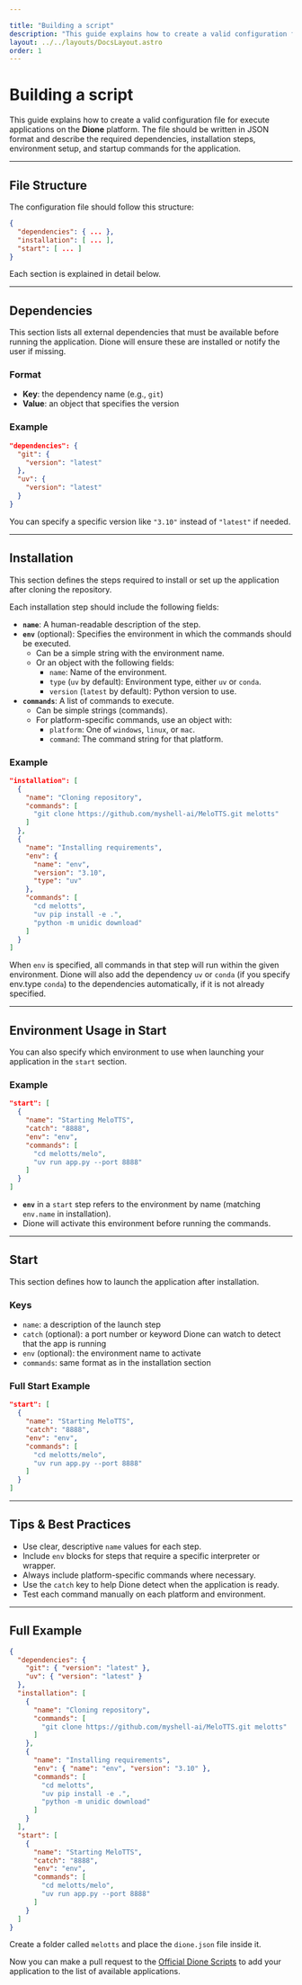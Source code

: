 ```yaml
---

title: "Building a script"
description: "This guide explains how to create a valid configuration file for applications built on the Dione platform."
layout: ../../layouts/DocsLayout.astro
order: 1
---
```


# Building a script

This guide explains how to create a valid configuration file for execute applications on the **Dione** platform. The file should be written in JSON format and describe the required dependencies, installation steps, environment setup, and startup commands for the application.

---

## File Structure

The configuration file should follow this structure:

```json
{
  "dependencies": { ... },
  "installation": [ ... ],
  "start": [ ... ]
}
```

Each section is explained in detail below.

---

## Dependencies

This section lists all external dependencies that must be available before running the application. Dione will ensure these are installed or notify the user if missing.

### Format

* **Key**: the dependency name (e.g., `git`)
* **Value**: an object that specifies the version

### Example

```json
"dependencies": {
  "git": {
    "version": "latest"
  },
  "uv": {
    "version": "latest"
  }
}
```

You can specify a specific version like `"3.10"` instead of `"latest"` if needed.

---

## Installation

This section defines the steps required to install or set up the application after cloning the repository.

Each installation step should include the following fields:

- **`name`**: A human-readable description of the step.
- **`env`** (optional): Specifies the environment in which the commands should be executed.
  - Can be a simple string with the environment name.
  - Or an object with the following fields:
    - `name`: Name of the environment.
    - `type` (`uv` by default): Environment type, either `uv` or `conda`.
    - `version` (`latest` by default): Python version to use.
- **`commands`**: A list of commands to execute.
  - Can be simple strings (commands).
  - For platform-specific commands, use an object with:
    - `platform`: One of `windows`, `linux`, or `mac`.
    - `command`: The command string for that platform.

### Example

```json
"installation": [
  {
    "name": "Cloning repository",
    "commands": [
      "git clone https://github.com/myshell-ai/MeloTTS.git melotts"
    ]
  },
  {
    "name": "Installing requirements",
    "env": {
      "name": "env",
      "version": "3.10",
      "type": "uv"
    },
    "commands": [
      "cd melotts",
      "uv pip install -e .",
      "python -m unidic download"
    ]
  }
]
```

When `env` is specified, all commands in that step will run within the given environment.
Dione will also add the dependency `uv` or `conda` (if you specify env.type `conda`) to the dependencies automatically, if it is not already specified.

---

## Environment Usage in Start

You can also specify which environment to use when launching your application in the `start` section.

### Example

```json
"start": [
  {
    "name": "Starting MeloTTS",
    "catch": "8888",
    "env": "env",
    "commands": [
      "cd melotts/melo",
      "uv run app.py --port 8888"
    ]
  }
]
```

* **`env`** in a `start` step refers to the environment by name (matching `env.name` in installation).
* Dione will activate this environment before running the commands.

---

## Start

This section defines how to launch the application after installation.

### Keys

* `name`: a description of the launch step
* `catch` (optional): a port number or keyword Dione can watch to detect that the app is running
* `env` (optional): the environment name to activate
* `commands`: same format as in the installation section

### Full Start Example

```json
"start": [
  {
    "name": "Starting MeloTTS",
    "catch": "8888",
    "env": "env",
    "commands": [
      "cd melotts/melo",
      "uv run app.py --port 8888"
    ]
  }
]
```

---

## Tips & Best Practices

* Use clear, descriptive `name` values for each step.
* Include `env` blocks for steps that require a specific interpreter or wrapper.
* Always include platform-specific commands where necessary.
* Use the `catch` key to help Dione detect when the application is ready.
* Test each command manually on each platform and environment.

---

## Full Example

```json
{
  "dependencies": {
    "git": { "version": "latest" },
    "uv": { "version": "latest" }
  },
  "installation": [
    {
      "name": "Cloning repository",
      "commands": [
        "git clone https://github.com/myshell-ai/MeloTTS.git melotts"
      ]
    },
    {
      "name": "Installing requirements",
      "env": { "name": "env", "version": "3.10" },
      "commands": [
        "cd melotts",
        "uv pip install -e .",
        "python -m unidic download"
      ]
    }
  ],
  "start": [
    {
      "name": "Starting MeloTTS",
      "catch": "8888",
      "env": "env",
      "commands": [
        "cd melotts/melo",
        "uv run app.py --port 8888"
      ]
    }
  ]
}
```

Create a folder called `melotts` and place the `dione.json` file inside it.

Now you can make a pull request to the [Official Dione Scripts](https://github.com/dioneapp/official-scripts) to add your application to the list of available applications.
